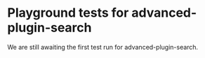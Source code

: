 # Playground tests for advanced-plugin-search
We are still awaiting the first test run for advanced-plugin-search.
